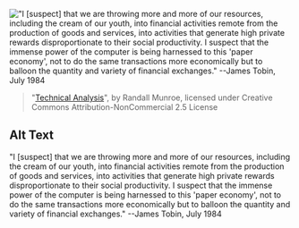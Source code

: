 !["I \[suspect\] that we are throwing more and more of our resources, including the cream of our youth, into financial activities remote from the production of goods and services, into activities that generate high private rewards disproportionate to their social productivity. I suspect that the immense power of the computer is being harnessed to this 'paper economy', not to do the same transactions more economically but to balloon the quantity and variety of financial exchanges." --James Tobin, July 1984](https://imgs.xkcd.com/comics/technical_analysis.png)
> "[Technical Analysis](https://xkcd.com/2101/)", by Randall Munroe, licensed under Creative Commons Attribution-NonCommercial 2.5 License

## Alt Text
"I \[suspect\] that we are throwing more and more of our resources, including the cream of our youth, into financial activities remote from the production of goods and services, into activities that generate high private rewards disproportionate to their social productivity. I suspect that the immense power of the computer is being harnessed to this 'paper economy', not to do the same transactions more economically but to balloon the quantity and variety of financial exchanges." --James Tobin, July 1984
